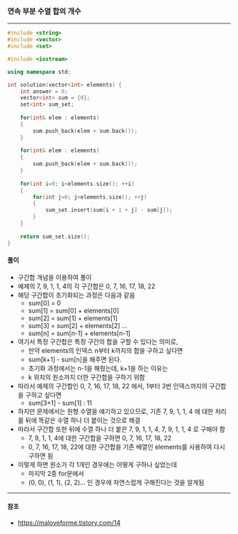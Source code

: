 ### 연속 부분 수열 합의 개수

***

```c++
#include <string>
#include <vector>
#include <set>

#include <iostream>

using namespace std;

int solution(vector<int> elements) {
    int answer = 0;
    vector<int> sum = {0};
    set<int> sum_set;
    
    for(int& elem : elements)
    {
        sum.push_back(elem + sum.back());
    }
    
    for(int& elem : elements)
    {
        sum.push_back(elem + sum.back());
    }
    
    for(int i=0; i<elements.size(); ++i)
    {
        for(int j=0; j<elements.size(); ++j)
        {
            sum_set.insert(sum[i + 1 + j] - sum[j]);
        }
    }
    
    return sum_set.size();
}
```





#### 풀이

- 구간합 개념을 이용하여 풀이
- 예제의 7, 9, 1, 1, 4의 각 구간합은 0, 7, 16, 17, 18, 22
- 해당 구간합이 초기화되는 과정은 다음과 같음
  - sum[0] = 0
  - sum[1] = sum[0] + elements[0]
  - sum[2] = sum[1] + elements[1]
  - sum[3] = sum[2] + elements[2] ...
  - sum[n] = sum[n-1] + elements[n-1]
- 여기서 특정 구간합은 특정 구간의 합을 구할 수 있다는 의미로,
  - 만약 elements의 인덱스 n부터 k까지의 합을 구하고 싶다면
  - sum[k+1] - sum[n]을 해주면 된다.
  - 초기화 과정에서는 n-1을 해줬는데, k+1을 하는 이유는
  - k 위치의 원소까지 더한 구간합을 구하기 위함
- 따라서 예제의 구간합인 0, 7, 16, 17, 18, 22 에서, 1부터 3번 인덱스까지의 구간합을 구하고 싶다면
  - sum[3+1] - sum[1] : 11
- 하지만 문제에서는 원형 수열을 얘기하고 있으므로, 기존 7, 9, 1, 1, 4 에 대한 처리를 뒤에 똑같은 수열 하나 더 붙이는 것으로 해결
- 따라서 구간합 또한 뒤에 수열 하나 더 붙은 7, 9, 1, 1, 4, 7, 9, 1, 1, 4 로 구해야 함
  - 7, 9, 1, 1, 4에 대한 구간합을 구하면 0, 7, 16, 17, 18, 22
  - 0, 7, 16, 17, 18, 22에 대한 구간합을 기존 배열인 elements를 사용하여 다시 구하면 됨
- 이렇게 하면 원소가 각 1개인 경우에는 어떻게 구하나 싶었는데
  - 마지막 2중 for문에서
  - (0, 0), (1, 1), (2, 2)... 인 경우에 자연스럽게 구해진다는 것을 알게됨



***

#### 참조

- https://maloveforme.tistory.com/14